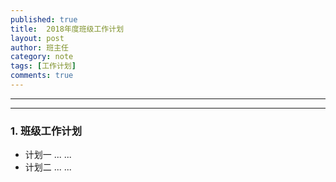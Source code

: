 ```yaml
---
published: true
title:  2018年度班级工作计划
layout: post
author: 班主任
category: note 
tags: [工作计划]
comments: true
---
```


---

----

### 1. 班级工作计划 ###

- 计划一 ... ...
- 计划二 ... ...


